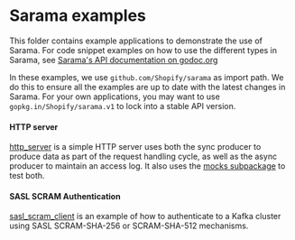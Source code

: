 # Sarama examples

This folder contains example applications to demonstrate the use of Sarama. For code snippet examples on how to use the different types in Sarama, see [Sarama's API documentation on godoc.org](https://godoc.org/github.com/Shopify/sarama)

In these examples, we use `github.com/Shopify/sarama` as import path. We do this to ensure all the examples are up to date with the latest changes in Sarama. For your own applications, you may want to use `gopkg.in/Shopify/sarama.v1` to lock into a stable API version.

#### HTTP server

[http_server](./http_server) is a simple HTTP server uses both the sync producer to produce data as part of the request handling cycle, as well as the async producer to maintain an access log. It also uses the [mocks subpackage](https://godoc.org/github.com/Shopify/sarama/mocks) to test both.

#### SASL SCRAM Authentication
[sasl_scram_client](./sasl_scram_client) is an example of how to authenticate to a Kafka cluster using SASL SCRAM-SHA-256 or SCRAM-SHA-512 mechanisms.
